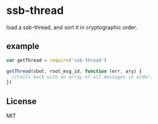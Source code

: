 # ssb-thread

load a ssb-thread, and sort it in cryptographic order.

## example

``` js
var getThread = require('ssb-thread')

getThread(sbot, root_msg_id, function (err, ary) {
  //calls back with an array of all messages in order.
})

```

## License

MIT
